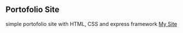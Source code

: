 ## Portofolio Site  
simple portofolio site with HTML, CSS and express framework
[My Site](https://portofolio-app-azka.herokuapp.com/)
